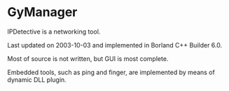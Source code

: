 # GyManager

IPDetective is a networking tool.

Last updated on 2003-10-03 and implemented in Borland C++ Builder 6.0.

Most of source is not written, but GUI is most complete.

Embedded tools, such as ping and finger, are implemented by means of dynamic DLL plugin.
